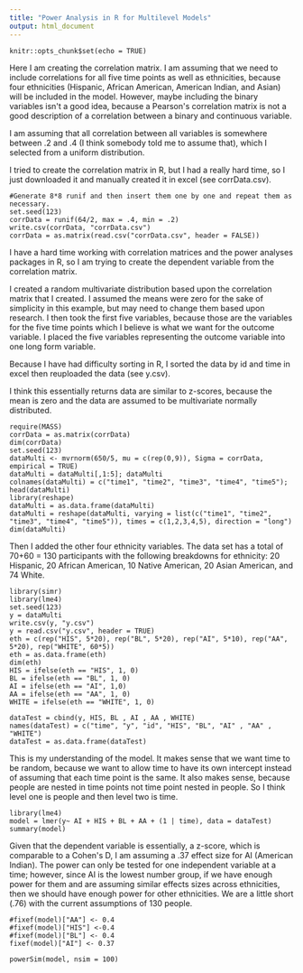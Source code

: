 ```yaml
---
title: "Power Analysis in R for Multilevel Models"
output: html_document
---
```


```{r setup, include=FALSE}
knitr::opts_chunk$set(echo = TRUE)
```
Here I am creating the correlation matrix.  I am assuming that we need to include correlations for all five time points as well as ethnicities, because four ethnicities (Hispanic, African American, American Indian, and Asian) will be included in the model.  However, maybe including the binary variables isn't a good idea, because a Pearson's correlation matrix is not a good description of a correlation between a binary and continuous variable.

I am assuming that all correlation between all variables is somewhere between .2 and .4 (I think somebody told me to assume that), which I selected from a uniform distribution.  

I tried to create the correlation matrix in R, but I had a really hard time, so I just downloaded it and manually created it in excel (see corrData.csv).
```{r}
#Generate 8*8 runif and then insert them one by one and repeat them as necessary.
set.seed(123)
corrData = runif(64/2, max = .4, min = .2)
write.csv(corrData, "corrData.csv")
corrData = as.matrix(read.csv("corrData.csv", header = FALSE))
```
I have a hard time working with correlation matrices and the power analyses packages in R, so I am trying to create the dependent variable from the correlation matrix.

I created a random multivariate distribution based upon the correlation matrix that I created.  I assumed the means were zero for the sake of simplicity in this example, but may need to change them based upon research.  I then took the first five variables, because those are the variables for the five time points which I believe is what we want for the outcome variable.  I placed the five variables representing the outcome variable into one long form variable.  

Because I have had difficulty sorting in R, I sorted the data by id and time in excel then reuploaded the data (see y.csv).

I think this essentially returns data are similar to z-scores, because the mean is zero and the data are assumed to be multivariate normally distributed.
```{r}
require(MASS)
corrData = as.matrix(corrData)
dim(corrData)
set.seed(123)
dataMulti <- mvrnorm(650/5, mu = c(rep(0,9)), Sigma = corrData, empirical = TRUE)
dataMulti = dataMulti[,1:5]; dataMulti
colnames(dataMulti) = c("time1", "time2", "time3", "time4", "time5"); head(dataMulti)
library(reshape)
dataMulti = as.data.frame(dataMulti)
dataMulti = reshape(dataMulti, varying = list(c("time1", "time2", "time3", "time4", "time5")), times = c(1,2,3,4,5), direction = "long")
dim(dataMulti)
```
Then I added the other four ethnicity variables.  The data set has a total of 70+60 = 130 participants with the following breakdowns for ethnicity:  20 Hispanic, 20 African American, 10 Native American, 20 Asian American, and 74 White. 
```{r}
library(simr)
library(lme4)
set.seed(123)
y = dataMulti
write.csv(y, "y.csv")
y = read.csv("y.csv", header = TRUE)
eth = c(rep("HIS", 5*20), rep("BL", 5*20), rep("AI", 5*10), rep("AA", 5*20), rep("WHITE", 60*5))
eth = as.data.frame(eth)
dim(eth)
HIS = ifelse(eth == "HIS", 1, 0)
BL = ifelse(eth == "BL", 1, 0)
AI = ifelse(eth == "AI", 1,0)
AA = ifelse(eth == "AA", 1, 0)
WHITE = ifelse(eth == "WHITE", 1, 0)

dataTest = cbind(y, HIS, BL , AI , AA , WHITE)
names(dataTest) = c("time", "y", "id", "HIS", "BL", "AI" , "AA" , "WHITE")
dataTest = as.data.frame(dataTest)
```
This is my understanding of the model.  It makes sense that we want time to be random, because we want to allow time to have its own intercept instead of assuming that each time point is the same.  It also makes sense, because people are nested in time points not time point nested in people.  So I think level one is people and then level two is time.
```{r}
library(lme4)
model = lmer(y~ AI + HIS + BL + AA + (1 | time), data = dataTest)
summary(model)
```
Given that the dependent variable is essentially, a z-score, which is comparable to a Cohen's D, I am assuming a .37 effect size for AI (American Indian).  The power can only be tested for one independent variable at a time; however, since AI is the lowest number group, if we have enough power for them and are assuming similar effects sizes across ethnicities, then we should have enough power for other ethnicities.  We are a little short  (.76) with the current assumptions of 130 people. 
```{r}
#fixef(model)["AA"] <- 0.4
#fixef(model)["HIS"] <-0.4
#fixef(model)["BL"] <- 0.4
fixef(model)["AI"] <- 0.37

powerSim(model, nsim = 100)
```
